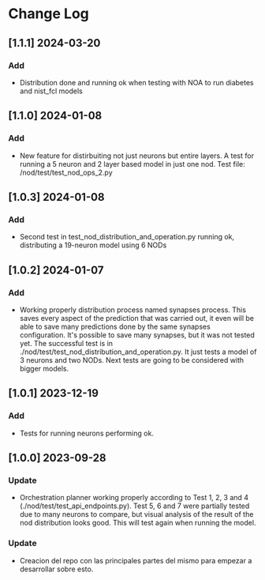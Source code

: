# Change Log

## [1.1.1] 2024-03-20
### Add
- Distribution done and running ok when testing with NOA to run diabetes and nist_fcl models

## [1.1.0] 2024-01-08
### Add
- New feature for distirbuiting not just neurons but entire layers. A test for running a 5 neuron and 2 layer based model in just one nod. Test file: /nod/test/test_nod_ops_2.py

## [1.0.3] 2024-01-08
### Add
- Second test in test_nod_distribution_and_operation.py running ok, distributing a 19-neuron model using 6 NODs

## [1.0.2] 2024-01-07
### Add
- Working properly distribution process named synapses process. This saves every aspect of the prediction that was carried out, it even will be able to save many predictions done by the same synapses configuration. It's possible to save many synapses, but it was not tested yet. The successful test is in ./nod/test/test_nod_distribution_and_operation.py. It just tests a model of 3 neurons and two NODs. Next tests are going to be considered with bigger models.

## [1.0.1] 2023-12-19
### Add
- Tests for running neurons performing ok.

## [1.0.0] 2023-09-28
### Update
- Orchestration planner working properly according to Test 1, 2, 3 and 4 (./nod/test/test_api_endpoints.py). Test 5, 6 and 7 were partially tested due to many neurons to compare, but visual analysis of the result of the nod distribution looks good. This will test again when running the model.

### Update
- Creacion del repo con las principales partes del mismo para empezar a desarrollar sobre esto. 

